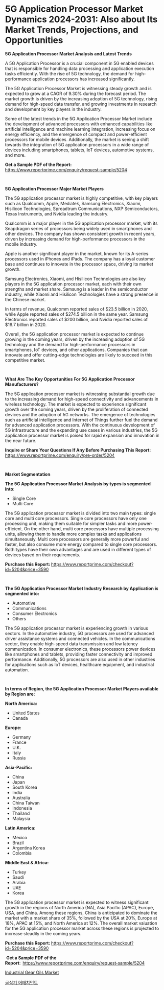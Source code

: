 <p><h1>5G Application Processor Market Dynamics 2024-2031: Also about Its Market Trends, Projections, and Opportunities</h1></p><p><strong>5G Application Processor Market Analysis and Latest Trends</strong></p>
<p><p>A 5G Application Processor is a crucial component in 5G enabled devices that is responsible for handling data processing and application execution tasks efficiently. With the rise of 5G technology, the demand for high-performance application processors has increased significantly. </p><p>The 5G Application Processor Market is witnessing steady growth and is expected to grow at a CAGR of 9.30% during the forecast period. The market growth is driven by the increasing adoption of 5G technology, rising demand for high-speed data transfer, and growing investments in research and development by key players in the industry. </p><p>Some of the latest trends in the 5G Application Processor Market include the development of advanced processors with enhanced capabilities like artificial intelligence and machine learning integration, increasing focus on energy efficiency, and the emergence of compact and power-efficient processors for mobile devices. Additionally, the market is seeing a shift towards the integration of 5G application processors in a wide range of devices including smartphones, tablets, IoT devices, automotive systems, and more.</p></p>
<p><strong>Get a Sample PDF of the Report:&nbsp;</strong> <a href="https://www.reportprime.com/enquiry/request-sample/5204">https://www.reportprime.com/enquiry/request-sample/5204</a></p>
<p>&nbsp;</p>
<p><strong>5G Application Processor Major Market Players</strong></p>
<p><p>The 5G application processor market is highly competitive, with key players such as Qualcomm, Apple, Mediatek, Samsung Electronics, Xiaomi, Hisilicon Technologies, Spreadtrum Communications, NXP Semiconductors, Texas Instruments, and Nvidia leading the industry. </p><p>Qualcomm is a major player in the 5G application processor market, with its Snapdragon series of processors being widely used in smartphones and other devices. The company has shown consistent growth in recent years, driven by increasing demand for high-performance processors in the mobile industry.</p><p>Apple is another significant player in the market, known for its A-series processors used in iPhones and iPads. The company has a loyal customer base and continues to innovate in the processor space, driving its market growth.</p><p>Samsung Electronics, Xiaomi, and Hisilicon Technologies are also key players in the 5G application processor market, each with their own strengths and market share. Samsung is a leader in the semiconductor industry, while Xiaomi and Hisilicon Technologies have a strong presence in the Chinese market.</p><p>In terms of revenue, Qualcomm reported sales of $23.5 billion in 2020, while Apple reported sales of $274.5 billion in the same year. Samsung Electronics reported sales of $200 billion, and Nvidia reported sales of $16.7 billion in 2020.</p><p>Overall, the 5G application processor market is expected to continue growing in the coming years, driven by the increasing adoption of 5G technology and the demand for high-performance processors in smartphones, IoT devices, and other applications. Companies that can innovate and offer cutting-edge technologies are likely to succeed in this competitive market.</p></p>
<p>&nbsp;</p>
<p><strong>What Are The Key Opportunities For 5G Application Processor Manufacturers?</strong></p>
<p><p>The 5G application processor market is witnessing substantial growth due to the increasing demand for high-speed connectivity and advancements in wireless technology. The market is expected to experience significant growth over the coming years, driven by the proliferation of connected devices and the adoption of 5G networks. The emergence of technologies such as artificial intelligence and Internet of Things further fuel the demand for advanced application processors. With the continuous development of 5G infrastructure and the expanding use cases in various industries, the 5G application processor market is poised for rapid expansion and innovation in the near future.</p></p>
<p><strong>Inquire or Share Your Questions If Any Before Purchasing This Report:</strong> <a href="https://www.reportprime.com/enquiry/pre-order/5204">https://www.reportprime.com/enquiry/pre-order/5204</a></p>
<p>&nbsp;</p>
<p><strong>Market Segmentation</strong></p>
<p><strong>The 5G Application Processor Market Analysis by types is segmented into:</strong></p>
<p><ul><li>Single Core</li><li>Multi Core</li></ul></p>
<p><p>The 5G application processor market is divided into two main types: single core and multi core processors. Single core processors have only one processing unit, making them suitable for simpler tasks and more power-efficient. On the other hand, multi core processors have multiple processing units, allowing them to handle more complex tasks and applications simultaneously. Multi core processors are generally more powerful and faster, but also consume more energy compared to single core processors. Both types have their own advantages and are used in different types of devices based on their requirements.</p></p>
<p><strong>Purchase this Report:&nbsp;</strong><a href="https://www.reportprime.com/checkout?id=5204&price=3590">https://www.reportprime.com/checkout?id=5204&price=3590</a></p>
<p>&nbsp;</p>
<p><strong>The 5G Application Processor Market Industry Research by Application is segmented into:</strong></p>
<p><ul><li>Automotive</li><li>Communications</li><li>Consumer Electronics</li><li>Others</li></ul></p>
<p><p>The 5G application processor market is experiencing growth in various sectors. In the automotive industry, 5G processors are used for advanced driver assistance systems and connected vehicles. In the communications sector, they enable high-speed data transmission and low latency communication. In consumer electronics, these processors power devices like smartphones and tablets, providing faster connectivity and improved performance. Additionally, 5G processors are also used in other industries for applications such as IoT devices, healthcare equipment, and industrial automation.</p></p>
<p>&nbsp;</p>
<p><strong>In terms of Region, the 5G Application Processor Market Players available by Region are:</strong></p>
<p>
    <p> <strong> North America: </strong>
        <ul>
            <li>United States</li>
            <li>Canada</li>
        </ul>
        </p> 
    <p> <strong> Europe: </strong>
        <ul>
            <li>Germany</li>
            <li>France</li>
            <li>U.K.</li>
            <li>Italy</li>
            <li>Russia</li>
        </ul>
        </p> 
    <p> <strong> Asia-Pacific: </strong>
        <ul>
            <li>China</li>
            <li>Japan</li>
            <li>South Korea</li>
            <li>India</li>
            <li>Australia</li>
            <li>China Taiwan</li>
            <li>Indonesia</li>
            <li>Thailand</li>
            <li>Malaysia</li>
        </ul>
        </p> 
    <p> <strong> Latin America: </strong>
        <ul>
            <li>Mexico</li>
            <li>Brazil</li>
            <li>Argentina Korea</li>
            <li>Colombia</li>
        </ul>
        </p> 
    <p> <strong> Middle East & Africa: </strong>
        <ul>
            <li>Turkey</li>
            <li>Saudi</li>
            <li>Arabia</li>
            <li>UAE</li>
            <li>Korea</li>
        </ul>
    </p>
    </p>
<p><p>The 5G application processor market is expected to witness significant growth in the regions of North America (NA), Asia Pacific (APAC), Europe, USA, and China. Among these regions, China is anticipated to dominate the market with a market share of 35%, followed by the USA at 20%, Europe at 18%, APAC at 15%, and North America at 12%. The overall market valuation for the 5G application processor market across these regions is projected to increase steadily in the coming years.</p></p>
<p><strong>Purchase this Report: </strong><a href="https://www.reportprime.com/checkout?id=5204&price=3590">https://www.reportprime.com/checkout?id=5204&price=3590</a></p>
<p>&nbsp;<strong>Get a Sample PDF of the Report:&nbsp;&nbsp;</strong><a href="https://www.reportprime.com/enquiry/request-sample/5204">https://www.reportprime.com/enquiry/request-sample/5204</a></p>
<p><strong></strong></p>
<p><p><a href="https://meowing-lemming-dd3.notion.site/Industrial-Gear-Oils-Market-Size-Share-Trends-Analysis-Report-By-Material-By-Type-By-End-user--57713e37bf22471cae46791b2bd718ff">Industrial Gear Oils Market</a></p><p><a href="https://medium.com/@conradkirrlin76575/%EB%8B%A4%EC%9D%8C-%EB%AC%B8%EC%9E%A5%EC%9D%84-%ED%95%9C%EA%B5%AD%EC%96%B4%EB%A1%9C-%EB%B2%88%EC%97%AD%ED%95%98%EC%8B%AD%EC%8B%9C%EC%98%A4-%EA%B5%B4%EC%82%AD%EA%B8%B0-%EB%B6%80%EC%B0%A9%EB%AC%BC-%EC%8B%9C%EC%9E%A5-%EC%8B%9C%EC%9E%A5-cagr-%EC%8B%9C%EC%9E%A5-%ED%8A%B8%EB%A0%8C%EB%93%9C-%EB%B0%8F-%EC%84%B1%EC%9E%A5-%EC%A0%84%EB%9E%B5%EC%97%90-%EB%8C%80%ED%95%9C-%ED%86%B5%EC%B0%B0%EB%A0%A5-0a8acd7ec532">굴삭기 어태치먼트</a></p></p>